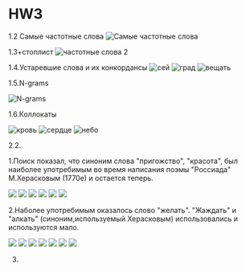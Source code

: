 # HW3
1.2 Самые частотные слова
![Самые частотные слова](1.2.PNG)
   
1.3+стоплист
![частотные слова 2](1.3.PNG)

1.4.Устаревшие слова и их конкордансы
![сей](1.4.1.PNG)
![град](1.4.2.PNG)
![вещать](1.4.3.PNG)
            
            

1.5.N-grams

![N-grams](1.5.PNG)

1.6.Коллокаты

![кровь](1.6.1.PNG)
![сердце](1.6.2.PNG)
![небо](1.6.3.PNG)

2.2.
      
1.Поиск показал, что синоним слова "пригожство", "красота", был наиболее употребимым во время написания поэмы "Россиада" М.Херасковым (1770е) и остается теперь.
 
![](2.2.1.0.PNG)
![](2.2.1.1.PNG)
![](2.2.1.2.PNG)
![](2.2.1.3.PNG)
![](2.2.1.4.PNG)
![](2.2.1.5.PNG)
    
2.Наболее употребимым оказалось слово "желать". "Жаждать" и "алкать" (синоним,используемый Херасковым) использовались и используются мало.
     
![](2.2.2.0.PNG)
![](2.2.2.1.PNG)
![](2.2.2.2.PNG)
![](2.2.2.3.PNG)
![](2.2.2.4.PNG)
![](2.2.2.5.PNG)
![](2.2.2.6.PNG)
                
3.
